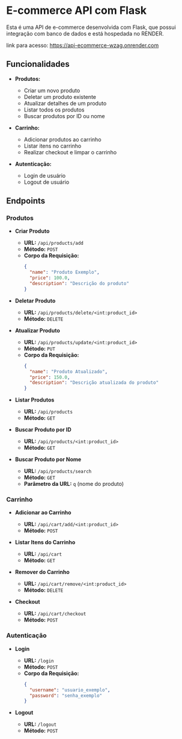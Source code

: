 # E-commerce API com Flask

Esta é uma API de e-commerce desenvolvida com Flask, que possui integração com banco de dados e está hospedada no RENDER.

link para acesso: https://api-ecommerce-wzag.onrender.com

## Funcionalidades

- **Produtos:**
  - Criar um novo produto
  - Deletar um produto existente
  - Atualizar detalhes de um produto
  - Listar todos os produtos
  - Buscar produtos por ID ou nome
  
- **Carrinho:**
  - Adicionar produtos ao carrinho
  - Listar itens no carrinho
  - Realizar checkout e limpar o carrinho

- **Autenticação:**
  - Login de usuário
  - Logout de usuário

## Endpoints

### Produtos

- **Criar Produto**
  - **URL:** `/api/products/add`
  - **Método:** `POST`
  - **Corpo da Requisição:**
    ```json
    {
      "name": "Produto Exemplo",
      "price": 100.0,
      "description": "Descrição do produto"
    }
    ```

- **Deletar Produto**
  - **URL:** `/api/products/delete/<int:product_id>`
  - **Método:** `DELETE`

- **Atualizar Produto**
  - **URL:** `/api/products/update/<int:product_id>`
  - **Método:** `PUT`
  - **Corpo da Requisição:**
    ```json
    {
      "name": "Produto Atualizado",
      "price": 150.0,
      "description": "Descrição atualizada do produto"
    }
    ```

- **Listar Produtos**
  - **URL:** `/api/products`
  - **Método:** `GET`

- **Buscar Produto por ID**
  - **URL:** `/api/products/<int:product_id>`
  - **Método:** `GET`

- **Buscar Produto por Nome**
  - **URL:** `/api/products/search`
  - **Método:** `GET`
  - **Parâmetro da URL:** `q` (nome do produto)

### Carrinho

- **Adicionar ao Carrinho**
  - **URL:** `/api/cart/add/<int:product_id>`
  - **Método:** `POST`

- **Listar Itens do Carrinho**
  - **URL:** `/api/cart`
  - **Método:** `GET`

- **Remover do Carrinho**
  - **URL:** `/api/cart/remove/<int:product_id>`
  - **Método:** `DELETE`

- **Checkout**
  - **URL:** `/api/cart/checkout`
  - **Método:** `POST`

### Autenticação

- **Login**
  - **URL:** `/login`
  - **Método:** `POST`
  - **Corpo da Requisição:**
    ```json
    {
      "username": "usuario_exemplo",
      "password": "senha_exemplo"
    }
    ```

- **Logout**
  - **URL:** `/logout`
  - **Método:** `POST`
